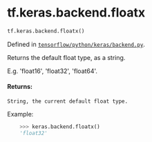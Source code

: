 <div itemscope itemtype="http://developers.google.com/ReferenceObject">
<meta itemprop="name" content="tf.keras.backend.floatx" />
</div>

# tf.keras.backend.floatx

``` python
tf.keras.backend.floatx()
```



Defined in [`tensorflow/python/keras/backend.py`](https://www.tensorflow.org/code/tensorflow/python/keras/backend.py).

Returns the default float type, as a string.

E.g. 'float16', 'float32', 'float64'.

#### Returns:

    String, the current default float type.

Example:
```python
    >>> keras.backend.floatx()
    'float32'
```